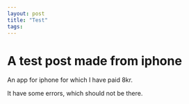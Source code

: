 ```yaml
---
layout: post
title: "Test"
tags:
---
```


# A test post made from iphone

An app for iphone for which I have paid 8kr. 

It have some errors, which should not be there. 
